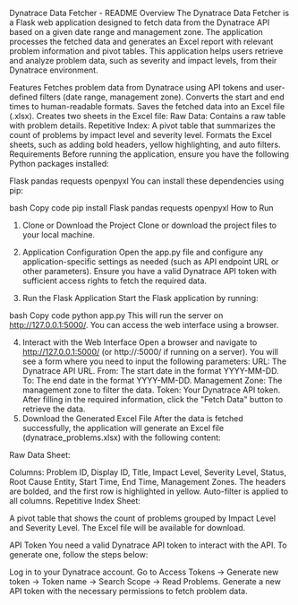 Dynatrace Data Fetcher - README
Overview
The Dynatrace Data Fetcher is a Flask web application designed to fetch data from the Dynatrace API based on a given date range and management zone. The application processes the fetched data and generates an Excel report with relevant problem information and pivot tables. This application helps users retrieve and analyze problem data, such as severity and impact levels, from their Dynatrace environment.

Features
Fetches problem data from Dynatrace using API tokens and user-defined filters (date range, management zone).
Converts the start and end times to human-readable formats.
Saves the fetched data into an Excel file (.xlsx).
Creates two sheets in the Excel file:
Raw Data: Contains a raw table with problem details.
Repetitive Index: A pivot table that summarizes the count of problems by impact level and severity level.
Formats the Excel sheets, such as adding bold headers, yellow highlighting, and auto filters.
Requirements
Before running the application, ensure you have the following Python packages installed:

Flask
pandas
requests
openpyxl
You can install these dependencies using pip:

bash
Copy code
pip install Flask pandas requests openpyxl
How to Run
1. Clone or Download the Project
Clone or download the project files to your local machine.

2. Application Configuration
Open the app.py file and configure any application-specific settings as needed (such as API endpoint URL or other parameters).
Ensure you have a valid Dynatrace API token with sufficient access rights to fetch the required data.
3. Run the Flask Application
Start the Flask application by running:

bash
Copy code
python app.py
This will run the server on http://127.0.0.1:5000/. You can access the web interface using a browser.

4. Interact with the Web Interface
Open a browser and navigate to http://127.0.0.1:5000/ (or http://<your-server-ip>:5000/ if running on a server).
You will see a form where you need to input the following parameters:
URL: The Dynatrace API URL.
From: The start date in the format YYYY-MM-DD.
To: The end date in the format YYYY-MM-DD.
Management Zone: The management zone to filter the data.
Token: Your Dynatrace API token.
After filling in the required information, click the "Fetch Data" button to retrieve the data.
5. Download the Generated Excel File
After the data is fetched successfully, the application will generate an Excel file (dynatrace_problems.xlsx) with the following content:

Raw Data Sheet:

Columns: Problem ID, Display ID, Title, Impact Level, Severity Level, Status, Root Cause Entity, Start Time, End Time, Management Zones.
The headers are bolded, and the first row is highlighted in yellow.
Auto-filter is applied to all columns.
Repetitive Index Sheet:

A pivot table that shows the count of problems grouped by Impact Level and Severity Level.
The Excel file will be available for download.

API Token
You need a valid Dynatrace API token to interact with the API. To generate one, follow the steps below:

Log in to your Dynatrace account.
Go to Access Tokens -> Generate new token -> Token name -> Search Scope -> Read Problems.
Generate a new API token with the necessary permissions to fetch problem data.